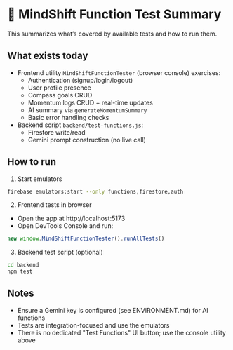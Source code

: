 # 🧪 MindShift Function Test Summary

This summarizes what’s covered by available tests and how to run them.

## What exists today

- Frontend utility `MindShiftFunctionTester` (browser console) exercises:
  - Authentication (signup/login/logout)
  - User profile presence
  - Compass goals CRUD
  - Momentum logs CRUD + real-time updates
  - AI summary via `generateMomentumSummary`
  - Basic error handling checks
- Backend script `backend/test-functions.js`:
  - Firestore write/read
  - Gemini prompt construction (no live call)

## How to run

1) Start emulators
```bash
firebase emulators:start --only functions,firestore,auth
```

2) Frontend tests in browser
- Open the app at http://localhost:5173
- Open DevTools Console and run:
```js
new window.MindShiftFunctionTester().runAllTests()
```

3) Backend test script (optional)
```bash
cd backend
npm test
```

## Notes

- Ensure a Gemini key is configured (see ENVIRONMENT.md) for AI functions
- Tests are integration-focused and use the emulators
- There is no dedicated "Test Functions" UI button; use the console utility above